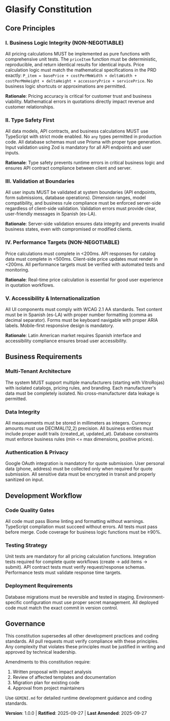 <!--
Sync Impact Report:
- Version change: new → 1.0.0
- New constitution based on PRD requirements and T3 stack foundation
- Added sections: Business Logic Integrity, Performance Standards, Development Workflow
- Modified principles: All new principles aligned with Glasify MVP requirements
- Templates requiring updates:
  ✅ plan-template.md - Constitution Check section updated
  ✅ spec-template.md - Compatible with new requirements
  ✅ tasks-template.md - Will align with new principle-driven task types
- Follow-up TODOs: None - all placeholders filled
-->

# Glasify Constitution

## Core Principles

### I. Business Logic Integrity (NON-NEGOTIABLE)
All pricing calculations MUST be implemented as pure functions with comprehensive unit tests. The `priceItem` function must be deterministic, reproducible, and return identical results for identical inputs. Price calculation logic must match the mathematical specifications in the PRD exactly: `P_item = basePrice + costPerMmWidth × deltaWidth + costPerMmHeight × deltaHeight + accessoryPrice + servicePrice`. No business logic shortcuts or approximations are permitted.

**Rationale**: Pricing accuracy is critical for customer trust and business viability. Mathematical errors in quotations directly impact revenue and customer relationships.

### II. Type Safety First  
All data models, API contracts, and business calculations MUST use TypeScript with strict mode enabled. No `any` types permitted in production code. All database schemas must use Prisma with proper type generation. Input validation using Zod is mandatory for all API endpoints and user inputs.

**Rationale**: Type safety prevents runtime errors in critical business logic and ensures API contract compliance between client and server.

### III. Validation at Boundaries
All user inputs MUST be validated at system boundaries (API endpoints, form submissions, database operations). Dimension ranges, model compatibility, and business rule compliance must be enforced server-side regardless of client-side validation. Validation errors must provide clear, user-friendly messages in Spanish (es-LA).

**Rationale**: Server-side validation ensures data integrity and prevents invalid business states, even with compromised or modified clients.

### IV. Performance Targets (NON-NEGOTIABLE)
Price calculations must complete in <200ms. API responses for catalog data must complete in <500ms. Client-side price updates must render in <200ms. All performance targets must be verified with automated tests and monitoring.

**Rationale**: Real-time price calculation is essential for good user experience in quotation workflows.

### V. Accessibility & Internationalization
All UI components must comply with WCAG 2.1 AA standards. Text content must be in Spanish (es-LA) with proper number formatting (comma as decimal separator). Forms must be keyboard navigable with proper ARIA labels. Mobile-first responsive design is mandatory.

**Rationale**: Latin American market requires Spanish interface and accessibility compliance ensures broad user accessibility.

## Business Requirements

### Multi-Tenant Architecture
The system MUST support multiple manufacturers (starting with VitroRojas) with isolated catalogs, pricing rules, and branding. Each manufacturer's data must be completely isolated. No cross-manufacturer data leakage is permitted.

### Data Integrity
All measurements must be stored in millimeters as integers. Currency amounts must use DECIMAL(12,2) precision. All business entities must include proper audit trails (created_at, updated_at). Database constraints must enforce business rules (min <= max dimensions, positive prices).

### Authentication & Privacy
Google OAuth integration is mandatory for quote submission. User personal data (phone, address) must be collected only when required for quote submission. All sensitive data must be encrypted in transit and properly sanitized on input.

## Development Workflow

### Code Quality Gates
All code must pass Biome linting and formatting without warnings. TypeScript compilation must succeed without errors. All tests must pass before merge. Code coverage for business logic functions must be ≥90%.

### Testing Strategy  
Unit tests are mandatory for all pricing calculation functions. Integration tests required for complete quote workflows (create → add items → submit). API contract tests must verify request/response schemas. Performance tests must validate response time targets.

### Deployment Requirements
Database migrations must be reversible and tested in staging. Environment-specific configuration must use proper secret management. All deployed code must match the exact commit in version control.

## Governance

This constitution supersedes all other development practices and coding standards. All pull requests must verify compliance with these principles. Any complexity that violates these principles must be justified in writing and approved by technical leadership.

Amendments to this constitution require:
1. Written proposal with impact analysis
2. Review of affected templates and documentation  
3. Migration plan for existing code
4. Approval from project maintainers

Use `GEMINI.md` for detailed runtime development guidance and coding standards.

**Version**: 1.0.0 | **Ratified**: 2025-09-27 | **Last Amended**: 2025-09-27